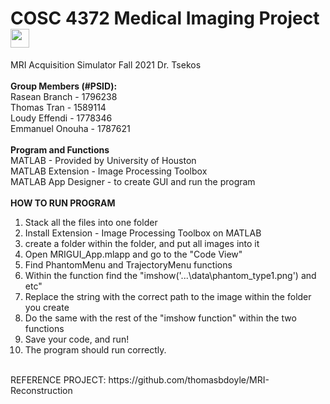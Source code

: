 # COSC 4372 Medical Imaging Project <img src="https://raw.githubusercontent.com/MartinHeinz/MartinHeinz/master/wave.gif" width="30px"> <br />
MRI Acquisition Simulator Fall 2021 Dr. Tsekos<br />
<br />
**Group Members (#PSID):** <br />
Rasean Branch - 1796238 <br />
Thomas Tran - 1589114 <br />
Loudy Effendi - 1778346 <br />
Emmanuel Onouha - 1787621 <br />
<br />
**Program and Functions** <br />
MATLAB - Provided by University of Houston <br />
MATLAB Extension - Image Processing Toolbox <br />
MATLAB App Designer - to create GUI and run the program <br />
<br />
**HOW TO RUN PROGRAM** <br />
1. Stack all the files into one folder <br />
2. Install Extension - Image Processing Toolbox on MATLAB <br />
3. create a folder within the folder, and put all images into it <br />
4. Open MRIGUI_App.mlapp and go to the "Code View" <br />
5. Find PhantomMenu and TrajectoryMenu functions <br />
6. Within the function find the "imshow('...\data\phantom_type1.png') and etc" <br />
7. Replace the string with the correct path to the image within the folder you create <br />
8. Do the same with the rest of the "imshow function" within the two functions <br />
9. Save your code, and run! <br />
10. The program should run correctly. <br />
<br />
REFERENCE PROJECT: https://github.com/thomasbdoyle/MRI-Reconstruction
